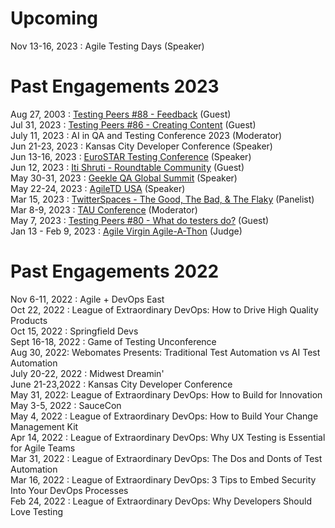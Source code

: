 # Upcoming
Nov 13-16, 2023 : Agile Testing Days (Speaker)  


# Past Engagements 2023
Aug 27, 2003 : [Testing Peers #88 - Feedback](https://testingpeers.com/?p=7311) (Guest)  
Jul 31, 2023 : [Testing Peers #86  - Creating Content](https://testingpeers.com/?p=7147) (Guest)   
July 11, 2023 : AI in QA and Testing Conference 2023 (Moderator)  
Jun 21-23, 2023 : Kansas City Developer Conference (Speaker)  
Jun 13-16, 2023 : [EuroSTAR Testing Conference](https://conference.eurostarsoftwaretesting.com/event/2023/dungeons-dragons-becoming-the-hero-of-the-sprint/) (Speaker)  
Jun 12, 2023 : [Iti Shruti - Roundtable Community](https://youtu.be/BUAdrB56b1I) (Guest)  
May 30-31, 2023 : [Geekle QA Global Summit](https://www.youtube.com/live/hejx4eQW_JY?si=ZyIa7xvZ2WDZ9YMs&t=21500) (Speaker)   
May 22-24, 2023 : [AgileTD USA](https://agiletestingdays.us/2023/session/dungeons-and-dragons-the-battle-for-api/) (Speaker)  
Mar 15, 2023 : [TwitterSpaces - The Good, The Bad, & The Flaky](https://twitter.com/i/spaces/1yNxaNPPEpDKj?) (Panelist)  
Mar 8-9, 2023 : [TAU Conference](http://tauconference.com/a0k) (Moderator)  
May 7, 2023 : [Testing Peers #80 - What do testers do?](https://testingpeers.com/?p=6442) (Guest)  
Jan 13 - Feb 9, 2023 : [Agile Virgin Agile-A-Thon](https://agileathon.agilevirgin.in/agileathon) (Judge)

# Past Engagements 2022  
Nov 6-11, 2022 : Agile + DevOps East  
Oct 22, 2022 : League of Extraordinary DevOps: How to Drive High Quality Products    
Oct 15, 2022 : Springfield Devs    
Sept 16-18, 2022 : Game of Testing Unconference  
Aug 30, 2022: Webomates Presents: Traditional Test Automation vs AI Test Automation  
July 20-22, 2022 : Midwest Dreamin'   
June 21-23,2022 : Kansas City Developer Conference  
May 31, 2022:  League of Extraordinary DevOps: How to Build for Innovation  
May 3-5, 2022 : SauceCon  
May 4, 2022 : League of Extraordinary DevOps: How to Build Your Change Management Kit  
Apr 14, 2022 : League of Extraordinary DevOps: Why UX Testing is Essential for Agile Teams  
Mar 31, 2022 : League of Extraordinary DevOps: The Dos and Donts of Test Automation              
Mar 16, 2022 : League of Extraordinary DevOps: 3 Tips to Embed Security Into Your DevOps Processes  
Feb 24, 2022 : League of Extraordinary DevOps: Why Developers Should Love Testing  
